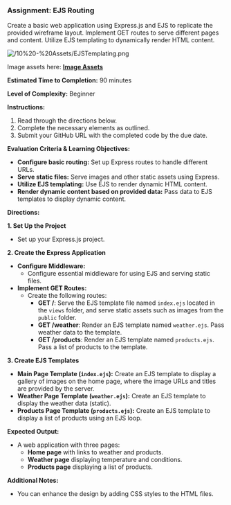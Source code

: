 ### Assignment: EJS Routing

Create a basic web application using Express.js and EJS to replicate the provided wireframe layout. Implement GET routes to serve different pages and content. Utilize EJS templating to dynamically render HTML content.

![/10%20-%20Assets/EJSTemplating.png](/10%20-%20Assets/EJSTemplating.png)

Image assets here: [**Image Assets**](https://drive.google.com/file/d/11CKo4D0aiGPdYYKCNWbxu2K6dRBcLqsH/view?usp=sharing)

**Estimated Time to Completion:** 90 minutes

**Level of Complexity:** Beginner

**Instructions:**

1. Read through the directions below.
2. Complete the necessary elements as outlined.
3. Submit your GitHub URL with the completed code by the due date.

**Evaluation Criteria & Learning Objectives:**

- **Configure basic routing:** Set up Express routes to handle different URLs.
- **Serve static files:** Serve images and other static assets using Express.
- **Utilize EJS templating:** Use EJS to render dynamic HTML content.
- **Render dynamic content based on provided data:** Pass data to EJS templates to display dynamic content.

**Directions:**

**1. Set Up the Project**

- Set up your Express.js project.

**2. Create the Express Application**

- **Configure Middleware:**
    - Configure essential middleware for using EJS and serving static files.
- **Implement GET Routes:**
    - Create the following routes:
        - **GET /**: Serve the EJS template file named `index.ejs` located in the `views` folder, and serve static assets such as images from the `public` folder.
        - **GET /weather**: Render an EJS template named `weather.ejs`. Pass weather data to the template.
        - **GET /products**: Render an EJS template named `products.ejs`. Pass a list of products to the template.

**3. Create EJS Templates**

- **Main Page Template (`index.ejs`):** Create an EJS template to display a gallery of images on the home page, where the image URLs and titles are provided by the server.
- **Weather Page Template (`weather.ejs`):** Create an EJS template to display the weather data (static).
- **Products Page Template (`products.ejs`):** Create an EJS template to display a list of products using an EJS loop.

**Expected Output:**

- A web application with three pages:
    - **Home page** with links to weather and products.
    - **Weather page** displaying temperature and conditions.
    - **Products page** displaying a list of products.

**Additional Notes:**

- You can enhance the design by adding CSS styles to the HTML files.